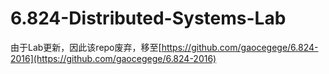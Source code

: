 # 6.824-Distributed-Systems-Lab

由于Lab更新，因此该repo废弃，移至[https://github.com/gaocegege/6.824-2016](https://github.com/gaocegege/6.824-2016)